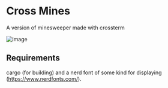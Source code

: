 # Cross Mines
A version of minesweeper made with crossterm

![image](https://github.com/NikolafTheGreat/cross_mines/assets/51264640/a6c102ed-311a-4339-8271-6a94ebe52d7c)

## Requirements
cargo (for building) and a nerd font of some kind for displaying (https://www.nerdfonts.com/).
